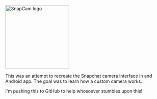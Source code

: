 <img height="200" width="200" align="center" src="http://oi63.tinypic.com/143guuh.jpg" alt="SnapCam logo"/> 

This was an attempt to recreate the Snapchat camera interface in and Android app. The goal was to
learn how a custom camera works.

I'm pushing this to GitHub to help whosoever stumbles upon this!
